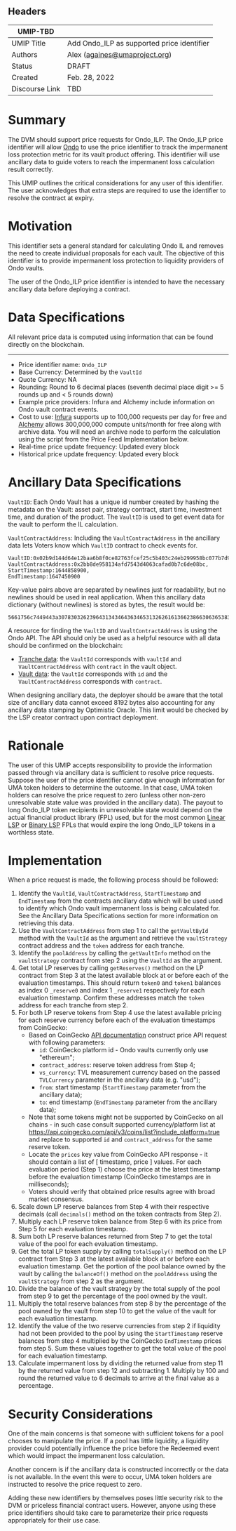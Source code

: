 ## Headers

| UMIP-TBD           |                                                                                 |
| ------------------- | ------------------------------------------------------------------------------- |
| UMIP Title          | Add Ondo_ILP as supported price identifier                                  |
| Authors             | Alex (againes@umaproject.org)                   |
| Status              | DRAFT                                                                       |
| Created             | Feb. 28, 2022                                                                  |
| Discourse Link      | TBD |


# Summary

The DVM should support price requests for Ondo_ILP. The Ondo_ILP price identifier will allow [Ondo](https://ondo.finance/) to use the price identifier to track the impermanent loss protection metric for its vault product offering. This identifier will use ancillary data to guide voters to reach the impermanent loss calculation result correctly.

This UMIP outlines the critical considerations for any user of this identifier. The user acknowledges that extra steps are required to use the identifier to resolve the contract at expiry.

# Motivation

This identifier sets a general standard for calculating Ondo IL and removes the need to create individual proposals for each vault. The objective of this identifier is to provide impermanent loss protection to liquidity providers of Ondo vaults.

The user of the Ondo_ILP price identifier is intended to have the necessary ancillary data before deploying a contract.

# Data Specifications

All relevant price data is computed using information that can be found directly on the blockchain.

-----------------------------------------

- Price identifier name: `Ondo_ILP`
- Base Currency: Determined by the `VaultId`
- Quote Currency: NA
- Rounding: Round to 6 decimal places (seventh decimal place digit >= 5 rounds up and < 5 rounds down)
- Example price providers: Infura and Alchemy include information on Ondo vault contract events.
- Cost to use: [Infura](https://infura.io/) supports up to 100,000 requests per day for free and [Alchemy](https://www.alchemy.com/) allows 300,000,000 compute units/month for free along with archive data. You will need an archive node to perform the calculation using the script from the Price Feed Implementation below.
- Real-time price update frequency: Updated every block
- Historical price update frequency: Updated every block


# Ancillary Data Specifications

`VaultID`: Each Ondo Vault has a unique id number created by hashing the metadata on the Vault: asset pair, strategy contract, start time, investment time, and duration of the product. The `VaultID` is used to get event data for the vault to perform the IL calculation.

`VaultContractAddress`: Including the `VaultContractAddress` in the ancillary data lets Voters know which `VaultID` contract to check events for.

```
VaultID:0x02b9d144d64e12baa6b8f0ce82763fcef25c5b403c24eb299958bc077b7d9573,
VaultContractAddress:0x2bb8de958134afd7543d4063cafad0b7c6de08bc,
StartTimestamp:1644858900,
EndTimestamp:1647450900
```

Key-value pairs above are separated by newlines just for readability, but no newlines should be used in real application. When this ancillary data dictionary (without newlines) is stored as bytes, the result would be:

```
5661756c7449443a3078303262396431343464363465313262616136623866306365383237363366636566323563356234303363323465623239393935386263303737623764393537332c5661756c74436f6e7472616374416464726573733a3078326262386465393538313334616664373534336434303633636166616430623763366465303862632c537461727454696d657374616d703a313634343835383930302c456e6454696d657374616d703a31363437343530393030
```

A resource for finding the `VaultID` and `VaultContractAddress` is using the Ondo API. The API should only be used as a helpful resource with all data should be confirmed on the blockchain:
- [Tranche data](https://data.ondo.finance/v1/tranches): the `VaultId` corresponds with `vaultId` and `VaultContractAddress` with `contract` in the vault object.
- [Vault data](https://data.ondo.finance/v1/vaults): the `VaultId` corresponds with `id` and the `VaultContractAddress` corresponds with `contract`.

When designing ancillary data, the deployer should be aware that the total size of ancillary data cannot exceed 8192 bytes also accounting for any ancillary data stamping by Optimistic Oracle. This limit would be checked by the LSP creator contract upon contract deployment.

# Rationale

The user of this UMIP accepts responsibility to provide the information passed through via ancillary data is sufficient to resolve price requests. Suppose the user of the price identifier cannot give enough information for UMA token holders to determine the outcome. In that case, UMA token holders can resolve the price request to zero (unless other non-zero unresolvable state value was provided in the ancillary data). The payout to long Ondo_ILP token recipients in unresolvable state would depend on the actual financial product library (FPL) used, but for the most common [Linear LSP](https://github.com/UMAprotocol/protocol/blob/master/packages/core/contracts/financial-templates/common/financial-product-libraries/long-short-pair-libraries/LinearLongShortPairFinancialProductLibrary.sol) or [Binary LSP](https://github.com/UMAprotocol/protocol/blob/master/packages/core/contracts/financial-templates/common/financial-product-libraries/long-short-pair-libraries/BinaryOptionLongShortPairFinancialProductLibrary.sol) FPLs that would expire the long Ondo_ILP tokens in a worthless state.

# Implementation

When a price request is made, the following process should be followed:

1. Identify the `VaultId`, `VaultContractAddress`, `StartTimestamp` and `EndTimestamp` from the contracts ancillary data which will be used used to identify which Ondo vault impermanent loss is being calculated for. See the Ancillary Data Specifications section for more information on retrieving this data.
2. Use the `VaultContractAddress` from step 1 to call the `getVaultById` method with the `VaultId` as the argument and retrieve the `vaultStrategy` contract address and the `token` address for each tranche.
3. Identify the `poolAddress` by calling the `getVaultInfo` method on the `vaultStrategy` contract from step 2 using the `VaultId` as the argument.
4. Get total LP reserves by calling `getReserves()` method on the LP contract from Step 3 at the latest available block at or before each of the evaluation timestamps. This should return `token0` and `token1` balances as index 0 `_reserve0` and index 1 `_reserve1` respectively for each evaluation timestamp. Confirm these addresses match the `token` address for each tranche from step 2.
5. For both LP reserve tokens from Step 4 use the latest available pricing for each reserve currency before each of the evaluation timestamps from CoinGecko:
    * Based on CoinGecko [API documentation](https://www.coingecko.com/api/documentations/v3#/contract/get_coins__id__contract__contract_address__market_chart_range) construct price API request with following parameters:
      * `id`: CoinGecko platform id - Ondo vaults currently only use "ethereum";
      * `contract_address`: reserve token address from Step 4;
      * `vs_currency`: TVL measurement currency based on the passed `TVLCurrency` parameter in the ancillary data (e.g. "usd");
      * `from`: start timestamp (`StartTimestamp` parameter from the ancillary data);
      * `to`: end timestamp (`EndTimestamp` parameter from the ancillary data);
    * Note that some tokens might not be supported by CoinGecko on all chains  - in such case consult supported currency/platform list at https://api.coingecko.com/api/v3/coins/list?include_platform=true and replace to supported `id`  and `contract_address` for the same reserve token.
    * Locate the `prices` key value from CoinGecko API response - it should contain a list of [ timestamp, price ] values. For each evaluation period (Step 1) choose the price at the latest timestamp before the evaluation timestamp (CoinGecko timestamps are in milliseconds);
    * Voters should verify that obtained price results agree with broad market consensus.
6. Scale down LP reserve balances from Step 4 with their respective decimals (call `decimals()` method on the token contracts from Step 2).
7. Multiply each LP reserve token balance from Step 6 with its price from Step 5 for each evaluation timestamp.
8. Sum both LP reserve balances returned from Step 7 to get the total value of the pool for each evaluation timestamp.
9. Get the total LP token supply by calling `totalSupply()` method on the LP contract from Step 3 at the latest available block at or before each evaluation timestamp. Get the portion of the pool balance owned by the vault by calling the `balanceOf()` method on the `poolAddress` using the `vaultStrategy` from step 2 as the argument. 
10. Divide the balance of the vault strategy by the total supply of the pool from step 9 to get the percentage of the pool owned by the vault.
11. Multiply the total reserve balances from step 8 by the percentage of the pool owned by the vault from step 10 to get the value of the vault for each evaluation timestamp.
12. Identify the value of the two reserve currencies from step 2 if liquidity had not been provided to the pool by using the `StartTimestamp` reserve balances from step 4 multiplied by the CoinGecko `EndTimestamp` prices from step 5. Sum these values together to get the total value of the pool for each evaluation timestamp.
13. Calculate impermanent loss by dividing the returned value from step 11 by the returned value from step 12 and subtracting 1. Multiply by 100 and round the returned value to 6 decimals to arrive at the final value as a percentage.

# Security Considerations

One of the main concerns is that someone with sufficient tokens for a pool chooses to manipulate the price. If a pool has little liquidity, a liquidity provider could potentially influence the price before the Redeemed event which would impact the impermanent loss calculation.

Another concern is if the ancillary data is constructed incorrectly or the data is not available. In the event this were to occur, UMA token holders are instructed to resolve the price request to zero.

Adding these new identifiers by themselves poses little security risk to the DVM or priceless financial contract users. However, anyone using these price identifiers should take care to parameterize their price requests appropriately for their use case.
